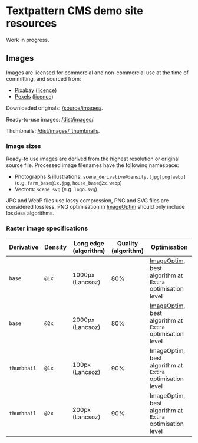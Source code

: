 # Textpattern CMS demo site resources

Work in progress.

## Images
Images are licensed for commercial and non-commercial use at the time of committing, and sourced from:

* [Pixabay](https://pixabay.com) ([licence](https://pixabay.com/service/terms/#license))
* [Pexels](https://www.pexels.com) ([licence](https://www.pexels.com/photo-license/))

Downloaded originals: [/source/images/](https://github.com/pragmatika/textpattern-demo-resources/tree/master/source/images).

Ready-to-use images: [/dist/images/](https://github.com/pragmatika/textpattern-demo-resources/tree/master/dist/images).

Thumbnails: [/dist/images/_thumbnails](https://github.com/pragmatika/textpattern-demo-resources/tree/master/dist/images/_thumbnails).

### Image sizes
Ready-to use images are derived from the highest resolution or original source file. Processed image filenames have the following namespace:

* Photographs & illustrations: `scene_derivative@density.[jpg|png|webp]` (e.g. `farm_base@1x.jpg`, `house_base@2x.webp`)
* Vectors: `scene.svg` (e.g. `logo.svg`)

JPG and WebP files use lossy compression, PNG and SVG files are considered lossless. PNG optimisation in [ImageOptim](https://imageoptim.com/) should only include lossless algorithms.

### Raster image specifications

| Derivative | Density | Long edge (algorithm) | Quality (algorithm) | Optimisation |
|---|---|---|---|---|
| `base` | `@1x` | 1000px (Lancsoz) | 80% | [ImageOptim](https://imageoptim.com/), best algorithm at `Extra` optimisation level |
| `base` | `@2x` | 2000px (Lancsoz) | 80% | [ImageOptim](https://imageoptim.com/), best algorithm at `Extra` optimisation level |
| `thumbnail` | `@1x` | 100px (Lancsoz) | 90% | ImageOptim, best algorithm at `Extra` optimisation level |
| `thumbnail` | `@2x` | 200px (Lancsoz) | 90% | ImageOptim, best algorithm at `Extra` optimisation level |
